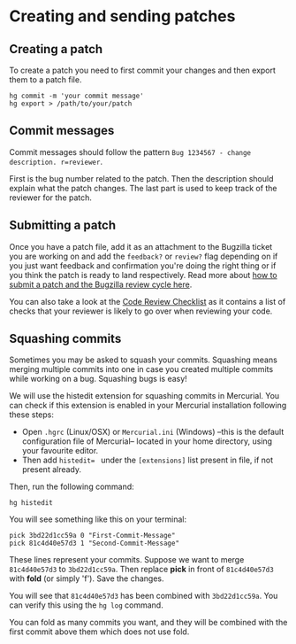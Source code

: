 # Creating and sending patches <!--TODO: (in the future: Making Pull Requests)-->

## Creating a patch

To create a patch you need to first commit your changes and then export them to a patch file.

```
hg commit -m 'your commit message'
hg export > /path/to/your/patch
```

## Commit messages

Commit messages should follow the pattern `Bug 1234567 - change description. r=reviewer`.

First is the bug number related to the patch. Then the description should explain what the patch changes. The last part is used to keep track of the reviewer for the patch.

## Submitting a patch

Once you have a patch file, add it as an attachment to the Bugzilla ticket you are working on and add the `feedback?` or `review?` flag depending on if you just want feedback and confirmation you're doing the right thing or if you think the patch is ready to land respectively. Read more about [how to submit a patch and the Bugzilla review cycle here](https://developer.mozilla.org/en-US/docs/Developer_Guide/How_to_Submit_a_Patch).

You can also take a look at the [Code Review Checklist](./code-reviews.md) as it contains a list of checks that your reviewer is likely to go over when reviewing your code.

## Squashing commits

Sometimes you may be asked to squash your commits. Squashing means merging multiple commits into one in case you created multiple commits while working on a bug. Squashing bugs is easy!

We will use the histedit extension for squashing commits in Mercurial. You can check if this extension is enabled in your Mercurial installation following these steps:

* Open `.hgrc` (Linux/OSX) or `Mercurial.ini` (Windows) –this is the default configuration file of Mercurial– located in your home directory, using your favourite editor.
* Then add `histedit= ` under the `[extensions]` list present in file, if not present already.

Then, run the following command:

`hg histedit`

You will see something like this on your terminal:

```
pick 3bd22d1cc59a 0 "First-Commit-Message"
pick 81c4d40e57d3 1 "Second-Commit-Message"
```

These lines represent your commits. Suppose we want to merge `81c4d40e57d3` to `3bd22d1cc59a`. Then replace **pick** in front of `81c4d40e57d3` with **fold** (or simply 'f'). Save the changes.

You will see that `81c4d40e57d3` has been combined with `3bd22d1cc59a`. You can verify this using the `hg log` command.

You can fold as many commits you want, and they will be combined with the first commit above them which does not use fold.
